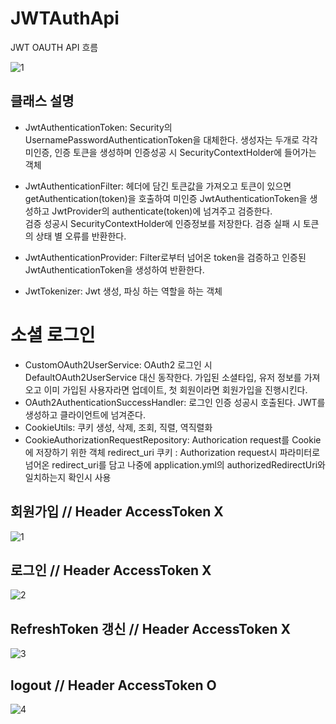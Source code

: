 # JWTAuthApi
JWT OAUTH API 흐름

![1](https://github.com/min-woo-Song/JWTAuthApi/assets/77622672/bf5ac860-3c14-4502-ab72-06826ee8c7a7)

## 클래스 설명
 - JwtAuthenticationToken: Security의 UsernamePasswordAuthenticationToken을 대체한다. 생성자는 두개로 각각 미인증, 인증 토큰을 생성하며 인증성공 시 SecurityContextHolder에 들어가는 객체

 - JwtAuthenticationFilter: 헤더에 담긴 토큰값을 가져오고 토큰이 있으면 getAuthentication(token)을 호출하여 미인증 JwtAuthenticationToken을 생성하고 JwtProvider의 authenticate(token)에 넘겨주고 검증한다.<br> 검증 성공시 SecurityContextHolder에 인증정보를 저장한다. 검증 실패 시 토큰의 상태 별 오류를 반환한다.<br>
                            
 - JwtAuthenticationProvider: Filter로부터 넘어온 token을 검증하고 인증된 JwtAuthenticationToken을 생성하여 반환한다.<br>

 - JwtTokenizer: Jwt 생성, 파싱 하는 역할을 하는 객체

# 소셜 로그인
 - CustomOAuth2UserService: OAuth2 로그인 시 DefaultOAuth2UserService 대신 동작한다. 가입된 소셜타입, 유저 정보를 가져오고 이미 가입된 사용자라면 업데이트, 첫 회원이라면 회원가입을 진행시킨다. <br>
 - OAuth2AuthenticationSuccessHandler: 로그인 인증 성공시 호출된다. JWT를 생성하고 클라이언트에 넘겨준다. <br>
 - CookieUtils: 쿠키 생성, 삭제, 조회, 직렬, 역직렬화
 - CookieAuthorizationRequestRepository: Authorication request를 Cookie에 저장하기 위한 객체
   redirect_uri 쿠키 : Authorization request시 파라미터로 넘어온 redirect_uri를 담고 나중에 application.yml의 authorizedRedirectUri와 일치하는지 확인시 사용
                            


## 회원가입 // Header AccessToken X
![1](https://github.com/min-woo-Song/JWTAuthApi/assets/77622672/df88b503-d43a-428e-84dc-882aefb43a1e)

## 로그인 // Header AccessToken X
![2](https://github.com/min-woo-Song/JWTAuthApi/assets/77622672/5674208e-0b5f-44ce-a8bf-419020e3d008)

## RefreshToken 갱신 // Header AccessToken X
![3](https://github.com/min-woo-Song/JWTAuthApi/assets/77622672/ff39c1d9-d688-4124-b43a-0832c40506da)

## logout // Header AccessToken O
![4](https://github.com/min-woo-Song/JWTAuthApi/assets/77622672/c8c18f6d-ea57-4e19-99cb-3ab254951e66)
